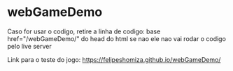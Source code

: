 # webGameDemo
Caso for usar o codigo, retire a linha de codigo: base href="/webGameDemo/"
do head do html se nao ele nao vai rodar o codigo pelo live server


Link para o teste do jogo: https://felipeshomiza.github.io/webGameDemo/

